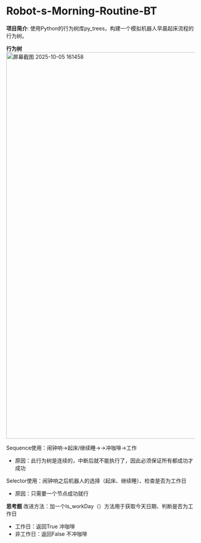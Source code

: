 # Robot-s-Morning-Routine-BT
**项目简介**:  使用Python的行为树库py_trees，构建一个模拟机器人早晨起床流程的行为树。

**行为树**
<img width="1846" height="1033" alt="屏幕截图 2025-10-05 161458" src="https://github.com/user-attachments/assets/61996946-774e-49f2-8da6-e84e5f9dfb41" />

Sequence使用：闹钟响->起床/继续睡->->冲咖啡->工作
- 原因：此行为树是连续的，中断后就不能执行了，因此必须保证所有都成功才成功
  
Selector使用：闹钟响之后机器人的选择（起床、继续睡）、检查是否为工作日
- 原因：只需要一个节点成功就行

**思考题**
改进方法：加一个Is_workDay（）方法用于获取今天日期、判断是否为工作日
- 工作日：返回True   冲咖啡
- 非工作日：返回False  不冲咖啡

  
